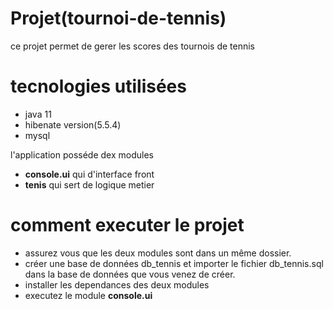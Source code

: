 # Projet(tournoi-de-tennis) 
ce projet permet de gerer les scores des tournois de tennis
# tecnologies utilisées
- java 11
- hibenate version(5.5.4)
- mysql

l'application posséde dex modules
- **console.ui** qui d'interface front
- **tenis** qui sert de logique metier
# comment executer le projet
 - assurez vous que les deux modules sont dans un même dossier.
 - créer une base de données db_tennis et importer le fichier db_tennis.sql dans la base de données que vous venez de créer.
 - installer les dependances des deux modules
 - executez le module **console.ui** 

